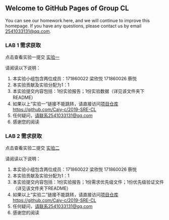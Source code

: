 ## Welcome to GitHub Pages of Group CL

You can see our homework here, and we will continue to improve this homepage.
If you have any questions, please contact us by email 2541033131@qq.com.

### LAB 1 需求获取
点击查看实验一提交   [实验一](https://github.com/Caiy-c/2019-SRE-CL/tree/master/软件需求实验一)

请阅读以下说明：
1. 本实验小组包含两位成员：171860022 梁欣悦   171860026 蔡悦
2. 本实验贡献及实验分配为1：1
3. 本实验提交内容包括：1份实验报告；1份实验数据（详见该文件夹下README）
4. 如果以上“实验一”链接不能跳转，请直接访问[项目仓库](https://github.com/Caiy-c/2019-SRE-CL)https://github.com/Caiy-c/2019-SRE-CL
5. 任何疑问，请联系2541033131@qq.com
6. 感谢您的阅读

### LAB 2 需求获取
点击查看实验二提交   [实验二](https://github.com/Caiy-c/2019-SRE-CL/tree/master/软件需求实验二)

请阅读以下说明：
1. 本实验小组包含两位成员：171860022 梁欣悦   171860026 蔡悦
2. 本实验贡献及实验分配为1：1
3. 本实验提交内容包括：1份实验报告；1份需求优先级文件；1份优先级验证文件（详见该文件夹下README）
4. 如果以上“实验二”链接不能跳转，请直接访问[项目仓库](https://github.com/Caiy-c/2019-SRE-CL)https://github.com/Caiy-c/2019-SRE-CL
5. 任何疑问，请联系2541033131@qq.com
6. 感谢您的阅读
